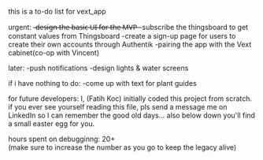 this is a to-do list for vext_app

urgent:
-̶d̶e̶s̶i̶g̶n̶ ̶t̶h̶e̶ ̶b̶a̶s̶i̶c̶ ̶U̶I̶ ̶f̶o̶r̶ ̶t̶h̶e̶ ̶M̶V̶P̶
-subscribe the thingsboard to get constant values from Thingsboard
-create a sign-up page for users to create their own accounts through Authentik
-pairing the app with the Vext cabinet(co-op with Vincent)

later:
-push notifications 
-design lights & water screens 

if i have nothing to do:
-come up with text for plant guides 

for future developers: I, (Fatih Koc) initially coded this project from scratch. if you ever see yourself reading this file, pls send a message me on LinkedIn so I can remember the good old days...  also below down you'll find a small easter egg for you. 

hours spent on debugginng: 20+  
(make sure to increase the number as you go to keep the legacy alive)
